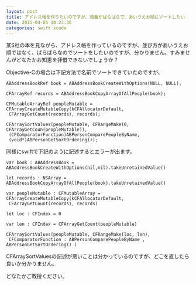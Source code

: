 ```yaml
---
layout: post
title: アドレス帳を作りたいのですが、順番がばらばらで、あいうえお順にソートしたい
date: 2015-04-05 10:23:36
categories: swift xcode
---
```

<!-- {% raw %} -->
<p>某S社の本を見ながら、アドレス帳を作っているのですが、並び方があいうえお順ではなく、ばらばらなのでソートをしたいのですが、分かりません。すみませんがどなたかお知恵を拝借できないでしょうか？ </p>

<p>Objective-Cの場合は下記方法で名前でソートできていたのですが、 </p>

<pre><code>ABAddressBookRef book = ABAddressBookCreateWithOptions(NULL, NULL); 

CFArrayRef records = ABAddressBookCopyArrayOfAllPeople(book); 

CFMutableArrayRef peopleMutable = CFArrayCreateMutableCopy(kCFAllocatorDefault, 
 CFArrayGetCount(records), records); 

CFArraySortValues(peopleMutable, CFRangeMake(0, CFArrayGetCoun(peopleMutable)), 
 (CFComparatorFunction)ABPersonComparePeopleByName,
 (void*)ABPersonGetSortOrdering()); 
</code></pre>

<p>同様にswiftで下記のように記述するとエラーが出ます。 </p>

<pre><code>var book : ABAddressBook = ABAddressBookCreateWithOptions(nil,nil).takeUnretainedValue() 

let records : NSArray = ABAddressBookCopyArrayOfAllPeople(book).takeUnretainedValue() 

var peopleMutable : CFMutableArray = CFArrayCreateMutableCopy(kCFAllocatorDefault,
 CFArrayGetCount(records), records) 

let loc : CFIndex = 0 

var len : CFIndex = CFArrayGetCount(peopleMutable) 

CFArraySortValues(peopleMutable, CFRangeMake(loc, len), 
 CFComparatorFunction : ABPersonComparePeopleByName , ABPersonGetSortOrdering() ) 
</code></pre>

<p>CFArraySortValuesの記述が悪いことは分かっているのですが、どこを直したら良いか分かりません。 </p>

<p>どなたかご教授ください。 </p>
<!-- {% endraw %} -->
